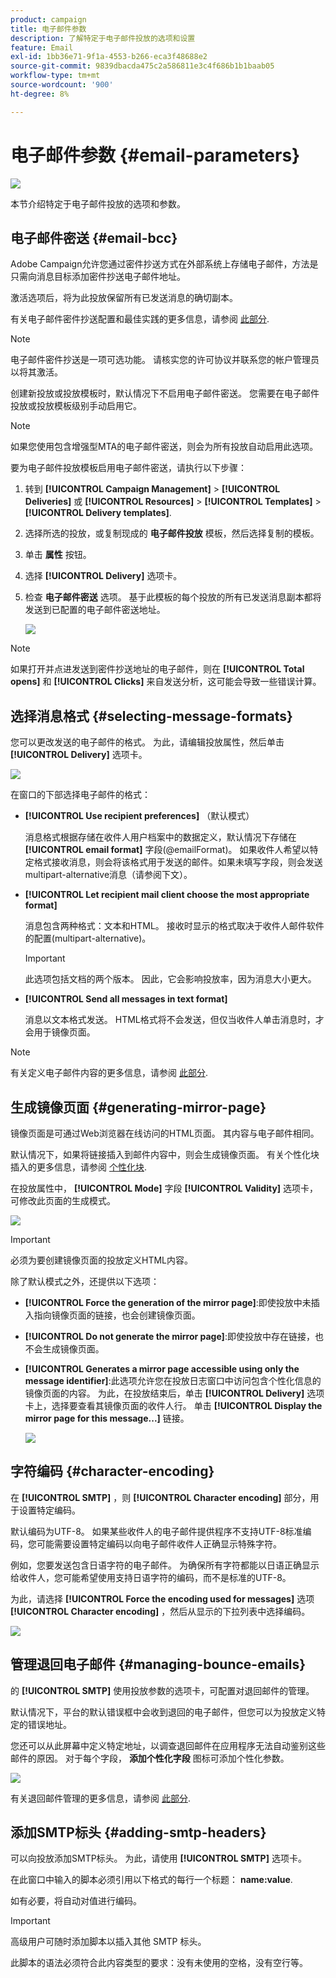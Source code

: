 ```yaml
---
product: campaign
title: 电子邮件参数
description: 了解特定于电子邮件投放的选项和设置
feature: Email
exl-id: 1bb36e71-9f1a-4553-b266-eca3f48688e2
source-git-commit: 9839dbacda475c2a586811e3c4f686b1b1baab05
workflow-type: tm+mt
source-wordcount: '900'
ht-degree: 8%

---
```


# 电子邮件参数 {#email-parameters}

![](../../assets/common.svg)

本节介绍特定于电子邮件投放的选项和参数。

## 电子邮件密送 {#email-bcc}

Adobe Campaign允许您通过密件抄送方式在外部系统上存储电子邮件，方法是只需向消息目标添加密件抄送电子邮件地址。

激活选项后，将为此投放保留所有已发送消息的确切副本。

有关电子邮件密件抄送配置和最佳实践的更多信息，请参阅 [此部分](../../installation/using/email-archiving.md).

>[!NOTE]
>
>电子邮件密件抄送是一项可选功能。 请核实您的许可协议并联系您的帐户管理员以将其激活。

创建新投放或投放模板时，默认情况下不启用电子邮件密送。 您需要在电子邮件投放或投放模板级别手动启用它。

>[!NOTE]
>
>如果您使用包含增强型MTA的电子邮件密送，则会为所有投放自动启用此选项。

要为电子邮件投放模板启用电子邮件密送，请执行以下步骤：

1. 转到 **[!UICONTROL Campaign Management]** > **[!UICONTROL Deliveries]** 或 **[!UICONTROL Resources]** > **[!UICONTROL Templates]** > **[!UICONTROL Delivery templates]**.
1. 选择所选的投放，或复制现成的 **电子邮件投放** 模板，然后选择复制的模板。
1. 单击 **属性** 按钮。
1. 选择 **[!UICONTROL Delivery]** 选项卡。
1. 检查 **电子邮件密送** 选项。 基于此模板的每个投放的所有已发送消息副本都将发送到已配置的电子邮件密送地址。

   ![](assets/s_ncs_user_wizard_archiving.png)

>[!NOTE]
>
>如果打开并点进发送到密件抄送地址的电子邮件，则在 **[!UICONTROL Total opens]** 和 **[!UICONTROL Clicks]** 来自发送分析，这可能会导致一些错误计算。

## 选择消息格式 {#selecting-message-formats}

您可以更改发送的电子邮件的格式。 为此，请编辑投放属性，然后单击 **[!UICONTROL Delivery]** 选项卡。

![](assets/s_ncs_user_wizard_email_param.png)

在窗口的下部选择电子邮件的格式：

* **[!UICONTROL Use recipient preferences]** （默认模式）

   消息格式根据存储在收件人用户档案中的数据定义，默认情况下存储在 **[!UICONTROL email format]** 字段(@emailFormat)。 如果收件人希望以特定格式接收消息，则会将该格式用于发送的邮件。如果未填写字段，则会发送multipart-alternative消息（请参阅下文）。

* **[!UICONTROL Let recipient mail client choose the most appropriate format]**

   消息包含两种格式：文本和HTML。 接收时显示的格式取决于收件人邮件软件的配置(multipart-alternative)。

   >[!IMPORTANT]
   >
   >此选项包括文档的两个版本。 因此，它会影响投放率，因为消息大小更大。

* **[!UICONTROL Send all messages in text format]**

   消息以文本格式发送。 HTML格式将不会发送，但仅当收件人单击消息时，才会用于镜像页面。

>[!NOTE]
>
>有关定义电子邮件内容的更多信息，请参阅 [此部分](defining-the-email-content.md).

## 生成镜像页面 {#generating-mirror-page}

镜像页面是可通过Web浏览器在线访问的HTML页面。 其内容与电子邮件相同。

默认情况下，如果将链接插入到邮件内容中，则会生成镜像页面。 有关个性化块插入的更多信息，请参阅 [个性化块](personalization-blocks.md).

在投放属性中， **[!UICONTROL Mode]** 字段 **[!UICONTROL Validity]** 选项卡，可修改此页面的生成模式。

![](assets/s_ncs_user_wizard_miror_page_mode.png)

>[!IMPORTANT]
>
>必须为要创建镜像页面的投放定义HTML内容。

除了默认模式之外，还提供以下选项：

* **[!UICONTROL Force the generation of the mirror page]**:即使投放中未插入指向镜像页面的链接，也会创建镜像页面。
* **[!UICONTROL Do not generate the mirror page]**:即使投放中存在链接，也不会生成镜像页面。
* **[!UICONTROL Generates a mirror page accessible using only the message identifier]**:此选项允许您在投放日志窗口中访问包含个性化信息的镜像页面的内容。 为此，在投放结束后，单击 **[!UICONTROL Delivery]** 选项卡上，选择要查看其镜像页面的收件人行。 单击 **[!UICONTROL Display the mirror page for this message...]** 链接。

   ![](assets/s_ncs_user_wizard_miror_page_link.png)

## 字符编码 {#character-encoding}

在 **[!UICONTROL SMTP]** ，则 **[!UICONTROL Character encoding]** 部分，用于设置特定编码。

默认编码为UTF-8。 如果某些收件人的电子邮件提供程序不支持UTF-8标准编码，您可能需要设置特定编码以向电子邮件收件人正确显示特殊字符。

例如，您要发送包含日语字符的电子邮件。 为确保所有字符都能以日语正确显示给收件人，您可能希望使用支持日语字符的编码，而不是标准的UTF-8。

为此，请选择 **[!UICONTROL Force the encoding used for messages]** 选项 **[!UICONTROL Character encoding]** ，然后从显示的下拉列表中选择编码。

![](assets/s_ncs_user_email_del_properties_smtp_tab_encoding.png)

## 管理退回电子邮件 {#managing-bounce-emails}

的 **[!UICONTROL SMTP]** 使用投放参数的选项卡，可配置对退回邮件的管理。

默认情况下，平台的默认错误框中会收到退回的电子邮件，但您可以为投放定义特定的错误地址。

您还可以从此屏幕中定义特定地址，以调查退回邮件在应用程序无法自动鉴别这些邮件的原因。 对于每个字段， **添加个性化字段** 图标可添加个性化参数。

![](assets/s_ncs_user_email_del_properties_smtp_tab.png)

有关退回邮件管理的更多信息，请参阅 [此部分](understanding-delivery-failures.md#bounce-mail-management).

## 添加SMTP标头 {#adding-smtp-headers}

可以向投放添加SMTP标头。 为此，请使用 **[!UICONTROL SMTP]** 选项卡。

在此窗口中输入的脚本必须引用以下格式的每行一个标题： **name:value**.

如有必要，将自动对值进行编码。

>[!IMPORTANT]
>
>高级用户可随时添加脚本以插入其他 SMTP 标头。
>
>此脚本的语法必须符合此内容类型的要求：没有未使用的空格，没有空行等。

